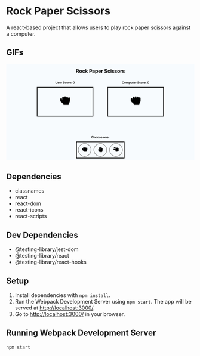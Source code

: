 # Rock Paper Scissors
A react-based project that allows users to play rock paper scissors against a computer. 

## GIFs
!["Playing rock paper scissors"](https://github.com/jeongj99/rock-paper-scissors/blob/main/docs/game-demo.gif?raw=true)

## Dependencies
- classnames
- react
- react-dom
- react-icons
- react-scripts

## Dev Dependencies
- @testing-library/jest-dom
- @testing-library/react
- @testing-library/react-hooks

## Setup

1. Install dependencies with `npm install`.
2. Run the Webpack Development Server using `npm start`. The app will be served at <http://localhost:3000/>.
3. Go to <http://localhost:3000/> in your browser.

## Running Webpack Development Server

```sh
npm start
```